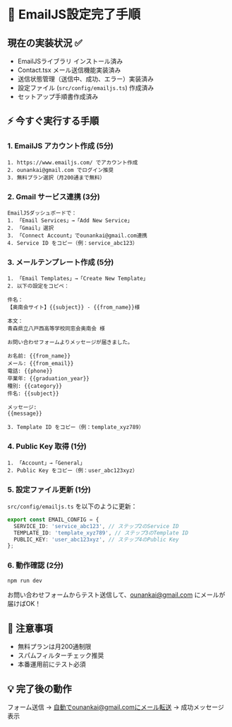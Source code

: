 # 🎯 EmailJS設定完了手順

## 現在の実装状況 ✅
- EmailJSライブラリ インストール済み
- Contact.tsx メール送信機能実装済み
- 送信状態管理（送信中、成功、エラー）実装済み
- 設定ファイル (`src/config/emailjs.ts`) 作成済み
- セットアップ手順書作成済み

## ⚡ 今すぐ実行する手順

### 1. EmailJS アカウント作成 (5分)
```
1. https://www.emailjs.com/ でアカウント作成
2. ounankai@gmail.com でログイン推奨
3. 無料プラン選択（月200通まで無料）
```

### 2. Gmail サービス連携 (3分)
```
EmailJSダッシュボードで：
1. 「Email Services」→「Add New Service」
2. 「Gmail」選択
3. 「Connect Account」でounankai@gmail.com連携
4. Service ID をコピー（例：service_abc123）
```

### 3. メールテンプレート作成 (5分)
```
1. 「Email Templates」→「Create New Template」
2. 以下の設定をコピペ：

件名：
【奥南会サイト】{{subject}} - {{from_name}}様

本文：
青森県立八戸西高等学校同窓会奥南会 様

お問い合わせフォームよりメッセージが届きました。

お名前: {{from_name}}
メール: {{from_email}} 
電話: {{phone}}
卒業年: {{graduation_year}}
種別: {{category}}
件名: {{subject}}

メッセージ:
{{message}}

3. Template ID をコピー（例：template_xyz789）
```

### 4. Public Key 取得 (1分)
```
1. 「Account」→「General」
2. Public Key をコピー（例：user_abc123xyz）
```

### 5. 設定ファイル更新 (1分)
`src/config/emailjs.ts` を以下のように更新：

```typescript
export const EMAIL_CONFIG = {
  SERVICE_ID: 'service_abc123', // ステップ2のService ID
  TEMPLATE_ID: 'template_xyz789', // ステップ3のTemplate ID
  PUBLIC_KEY: 'user_abc123xyz', // ステップ4のPublic Key
};
```

### 6. 動作確認 (2分)
```bash
npm run dev
```
お問い合わせフォームからテスト送信して、ounankai@gmail.com にメールが届けばOK！

## 🚨 注意事項
- 無料プランは月200通制限
- スパムフィルターチェック推奨
- 本番運用前にテスト必須

## 💡 完了後の動作
フォーム送信 → 自動でounankai@gmail.comにメール転送 → 成功メッセージ表示